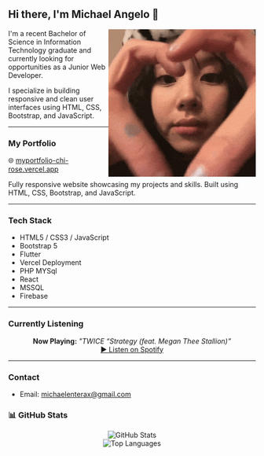 ## Hi there, I'm Michael Angelo 👋

<img align="right" width="300" src="https://github.com/shshshangelo/shshshangelo/blob/main/chaeyoung-chaeyoung-twice.gif" alt="Chaeyoung gif" />

I'm a recent Bachelor of Science in Information Technology graduate and currently looking for opportunities as a Junior Web Developer.

I specialize in building responsive and clean user interfaces using HTML, CSS, Bootstrap, and JavaScript.

---

### My Portfolio

🌐 [myportfolio-chi-rose.vercel.app](https://myportfolio-chi-rose.vercel.app/)

Fully responsive website showcasing my projects and skills. Built using HTML, CSS, Bootstrap, and JavaScript.

---

### Tech Stack

- HTML5 / CSS3 / JavaScript
- Bootstrap 5
- Flutter
- Vercel Deployment
- PHP MYSql
- React
- MSSQL
- Firebase

---

### Currently Listening

<div align="center">
  <strong>Now Playing:</strong> <em>"TWICE “Strategy (feat. Megan Thee Stallion)”</em><br/>
  <a href="[https://open.spotify.com/track/6ZRuF2n1CQxyxxAAWsKJOy](https://open.spotify.com/track/5zQUndaoBtXJ10SsApqtvw)" target="_blank">
    ▶️ Listen on Spotify
  </a>
</div>

---

### Contact

- Email: michaelenterax@gmail.com

### 📊 GitHub Stats

<p align="center">
  <img src="https://github-readme-stats.vercel.app/api?username=shshshangelo&show_icons=true&theme=tokyonight" alt="GitHub Stats" />
  <br />
  <img src="https://github-readme-stats.vercel.app/api/top-langs/?username=shshshangelo&layout=compact&theme=tokyonight" alt="Top Languages" />
</p>
